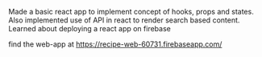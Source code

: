 Made a basic react app to implement concept of hooks, props and states.
Also implemented use of API in react to render search based content.
Learned about deploying a react app on firebase

find the web-app at https://recipe-web-60731.firebaseapp.com/
